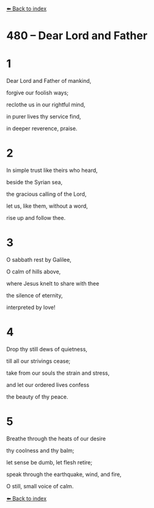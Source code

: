 [⬅️ Back to index](../README.md)

# 480 – Dear Lord and Father





# 1

Dear Lord and Father of mankind,

forgive our foolish ways;

reclothe us in our rightful mind,

in purer lives thy service find,

in deeper reverence, praise.



# 2

In simple trust like theirs who heard,

beside the Syrian sea,

the gracious calling of the Lord,

let us, like them, without a word,

rise up and follow thee.



# 3

O sabbath rest by Galilee,

O calm of hills above,

where Jesus knelt to share with thee

the silence of eternity,

interpreted by love!



# 4

Drop thy still dews of quietness,

till all our strivings cease;

take from our souls the strain and stress,

and let our ordered lives confess

the beauty of thy peace.



# 5

Breathe through the heats of our desire

thy coolness and thy balm;

let sense be dumb, let flesh retire;

speak through the earthquake, wind, and fire,

O still, small voice of calm.

[⬅️ Back to index](../README.md)
